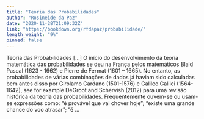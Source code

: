 ```yaml
---
title: "Teoria das Probabilidades"
author: "Rosineide da Paz"
date: "2020-11-28T21:09:32Z"
link: "https://bookdown.org/rfdapaz/probabilidade/"
length_weight: "9%"
pinned: false
---
```


Teoria das Probabilidades [...] O início do desenvolvimento da teoria matemática das probabilidades se deu na França pelos matemáticos Blaid Pascal (1623 - 1662) e Pierre de Fermat (1601 – 1665). No entanto, as probabilidades de várias combinações de dados já haviam sido calculadas bem antes disso por Girolamo Cardano (1501-1576) e Galileo Galilei (1564-1642), see for example DeGroot and Schervish (2012) para uma revisão histórica da teoria das probabilidades. Frequentemente ouvem-se ou usam-se expressões como: “é provável que vai chover hoje”; “existe uma grande chance do voo atrasar”; “é ...
